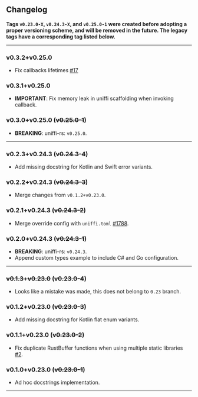 ## Changelog

**Tags `v0.23.0-X`, `v0.24.3-X`, and `v0.25.0-1` were created before adopting a proper versioning
scheme, and will be removed in the future. The legacy tags have a corresponding tag listed below.**

----

### v0.3.2+v0.25.0

- Fix callbacks lifetimes [#17](https://github.com/NordSecurity/uniffi-rs/pull/17)

### v0.3.1+v0.25.0

- **IMPORTANT**: Fix memory leak in uniffi scaffolding when invoking callback.

### v0.3.0+v0.25.0  (~~v0.25.0-1~~)

- **BREAKING**: uniffi-rs: `v0.25.0`.

----

### v0.2.3+v0.24.3 (~~v0.24.3-4~~)

- Add missing docstring for Kotlin and Swift error variants.

### v0.2.2+v0.24.3 (~~v0.24.3-3~~)

- Merge changes from `v0.1.2+v0.23.0`.

### v0.2.1+v0.24.3 (~~v0.24.3-2~~)

- Merge override config with `uniffi.toml` [#1788](https://github.com/mozilla/uniffi-rs/pull/1788).

### v0.2.0+v0.24.3 (~~v0.24.3-1~~)

- **BREAKING**: uniffi-rs: `v0.24.3`.
- Append custom types example to include C# and Go configuration.

----

### ~~v0.1.3+v0.23.0~~ (~~v0.23.0-4~~)

- Looks like a mistake was made, this does not belong to `0.23` branch.

### v0.1.2+v0.23.0 (~~v0.23.0-3~~)

- Add missing docstring for Kotlin flat enum variants.

### v0.1.1+v0.23.0 (~~v0.23.0-2~~)

- Fix duplicate RustBuffer functions when using multiple static libraries [#2](https://github.com/NordSecurity/uniffi-rs/pull/2).

### v0.1.0+v0.23.0 (~~v0.23.0-1~~)

- Ad hoc docstrings implementation.

----
